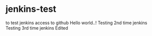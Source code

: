 # jenkins-test
to test jenkins access to github
Hello world..!
Testing 2nd time jenkins
Testing 3rd time jenkins
Edited
